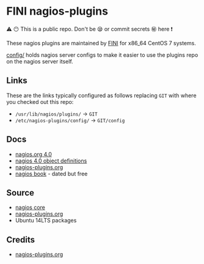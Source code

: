 # FINI nagios-plugins

:warning:  :no_mouth:  This is a public repo.  Don't be :sleepy: or commit secrets :secret: here :exclamation:

These nagios plugins are maintained by [FINI](http://www.fini.net) for x86_64 CentOS 7 systems.

[config/](/config/) holds nagios server configs to make it easier to use the plugins repo
on the nagios server itself.

## Links

These are the links typically configured as follows replacing `GIT` with where you
checked out this repo:

* `/usr/lib/nagios/plugins/` -> `GIT`
* `/etc/nagios-plugins/config/` -> `GIT/config`

## Docs

* [nagios.org 4.0](http://nagios.sourceforge.net/docs/nagioscore/4/en/toc.html)
* [nagios 4.0 object definitions](http://nagios.sourceforge.net/docs/nagioscore/4/en/objectdefinitions.html)
* [nagios-plugins.org](http://nagios-plugins.org/doc/man/index.html)
* [nagios book](http://nagiosbook.org/) - dated but free

## Source

* [nagios core](https://github.com/NagiosEnterprises/nagioscore)
* [nagios-plugins.org](https://github.com/nagios-plugins/nagios-plugins)
* Ubuntu 14LTS packages

## Credits

* [nagios-plugins.org](https://github.com/nagios-plugins/nagios-plugins)
